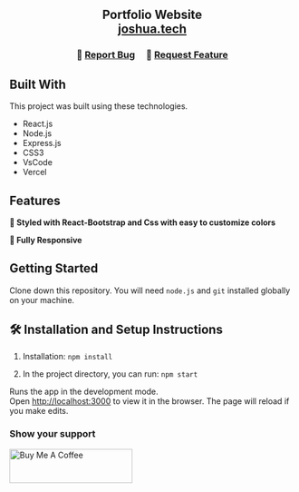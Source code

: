 <h2 align="center">
  Portfolio Website<br/>
  <a href="host link" target="_blank">joshua.tech</a>
</h2>


<h3 align="center">
    🔹
    <a href="https://github.com/joshuakennedy-d/portfolio/issues">Report Bug</a> &nbsp; &nbsp;
    🔹
    <a href="https://github.com/joshuakennedy-d/portfolio/issues">Request Feature</a>
</h3>



## Built With


This project was built using these technologies.

- React.js
- Node.js
- Express.js
- CSS3
- VsCode
- Vercel

## Features

**🎨 Styled with React-Bootstrap and Css with easy to customize colors**

**📱 Fully Responsive**

## Getting Started

Clone down this repository. You will need `node.js` and `git` installed globally on your machine.

## 🛠 Installation and Setup Instructions

1. Installation: `npm install`

2. In the project directory, you can run: `npm start`

Runs the app in the development mode.\
Open [http://localhost:3000](http://localhost:3000) to view it in the browser.
The page will reload if you make edits.


### Show your support

<a href="https://www.buymeacoffee.com/checkoutjof" target="_blank"><img src="https://cdn.buymeacoffee.com/buttons/v2/default-yellow.png" alt="Buy Me A Coffee" height= "60px" width= "217px" ></a>
